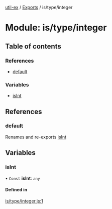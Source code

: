 [util-ex](../README.md) / [Exports](../modules.md) / is/type/integer

# Module: is/type/integer

## Table of contents

### References

- [default](is_type_integer.md#default)

### Variables

- [isInt](is_type_integer.md#isint)

## References

### default

Renames and re-exports [isInt](is_type_integer.md#isint)

## Variables

### isInt

• `Const` **isInt**: `any`

#### Defined in

[is/type/integer.js:1](https://github.com/snowyu/util-ex.js/blob/b4dc093/src/is/type/integer.js#L1)
